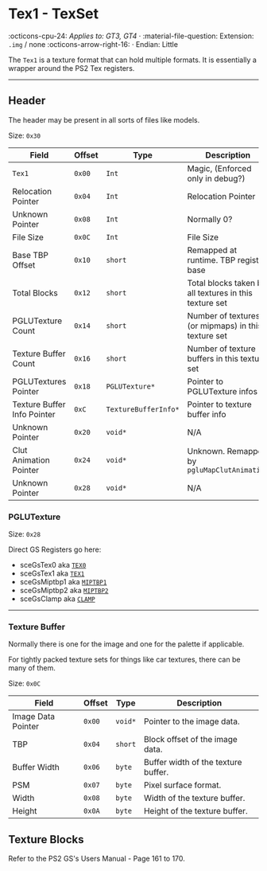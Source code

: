 # Tex1 - TexSet

:octicons-cpu-24: *Applies to: GT3, GT4* · :material-file-question: Extension: `.img` / none :octicons-arrow-right-16: · Endian: Little

The `Tex1` is a texture format that can hold multiple formats. It is essentially a wrapper around the PS2 Tex registers.

---

## Header

The header may be present in all sorts of files like models.

Size: `0x30`

Field                   | Offset         | Type               | Description                                                                         |
----------------        | ------------   | ----------         | --------------------------------------                                              |
`Tex1`                  |  `0x00`        | `Int`              | Magic, (Enforced only in debug?)                                                    |
Relocation Pointer      |  `0x04`        | `Int`              | Relocation Pointer                                                                  |
Unknown Pointer         |  `0x08`        | `Int`              | Normally 0?                                                                         |
File Size               |  `0x0C`        | `Int`              | File Size                                                                           |
Base TBP Offset         |  `0x10`        | `short`            | Remapped at runtime. TBP register base                                              |
Total Blocks            |  `0x12`        | `short`            | Total blocks taken by all textures in this texture set                              |
PGLUTexture Count       |  `0x14`        | `short`            | Number of textures (or mipmaps) in this texture set                                 |
Texture Buffer Count    |  `0x16`        | `short`            | Number of texture buffers in this texture set                                       |
PGLUTextures Pointer    |  `0x18`        | `PGLUTexture*`     | Pointer to PGLUTexture infos                                                        |
Texture Buffer Info Pointer |  `0xC`        | `TextureBufferInfo*`     | Pointer to texture buffer info                                             |
Unknown Pointer         |  `0x20`        | `void*`            | N/A                                                                                 |
Clut Animation Pointer  |  `0x24`        | `void*`       | Unknown. Remapped by `pgluMapClutAnimation`                                              |
Unknown Pointer         |  `0x28`        | `void*`            | N/A                                                                                 |

### PGLUTexture

Size: `0x28`

Direct GS Registers go here:

* sceGsTex0 aka [`TEX0`](https://psi-rockin.github.io/ps2tek/#gstextures)
* sceGsTex1 aka [`TEX1`](https://psi-rockin.github.io/ps2tek/#gstextures)
* sceGsMiptbp1 aka [`MIPTBP1`](https://github.com/PCSX2/pcsx2/blob/ada291c0f663ea63a9fdc57453c84613fbcb3635/pcsx2/GS/GSRegs.h#L681)
* sceGsMiptbp2 aka [`MIPTBP2`](https://github.com/PCSX2/pcsx2/blob/ada291c0f663ea63a9fdc57453c84613fbcb3635/pcsx2/GS/GSRegs.h#L691)
* sceGsClamp aka [`CLAMP`](https://github.com/PCSX2/pcsx2/blob/ada291c0f663ea63a9fdc57453c84613fbcb3635/pcsx2/GS/GSRegs.h#L566)

--- 

### Texture Buffer

Normally there is one for the image and one for the palette if applicable.

For tightly packed texture sets for things like car textures, there can be many of them.

Size: `0x0C`

Field                   | Offset         | Type                      | Description                                                                         |
----------------        | ------------   | ----------                | --------------------------------------                                              |
Image Data Pointer      |  `0x00`        | `void*`                   | Pointer to the image data.                                                          |
TBP                     |  `0x04`        | `short`                   | Block offset of the image data.                                                     |
Buffer Width            |  `0x06`        | `byte`                    | Buffer width of the texture buffer.                                                 |
PSM                     |  `0x07`        | `byte`                    | Pixel surface format.                                                               |
Width                   |  `0x08`        | `byte`                    | Width of the texture buffer.                                                        |
Height                  |  `0x0A`        | `byte`                    | Height of the texture buffer.                                                       |

## Texture Blocks

Refer to the PS2 GS's Users Manual - Page 161 to 170.